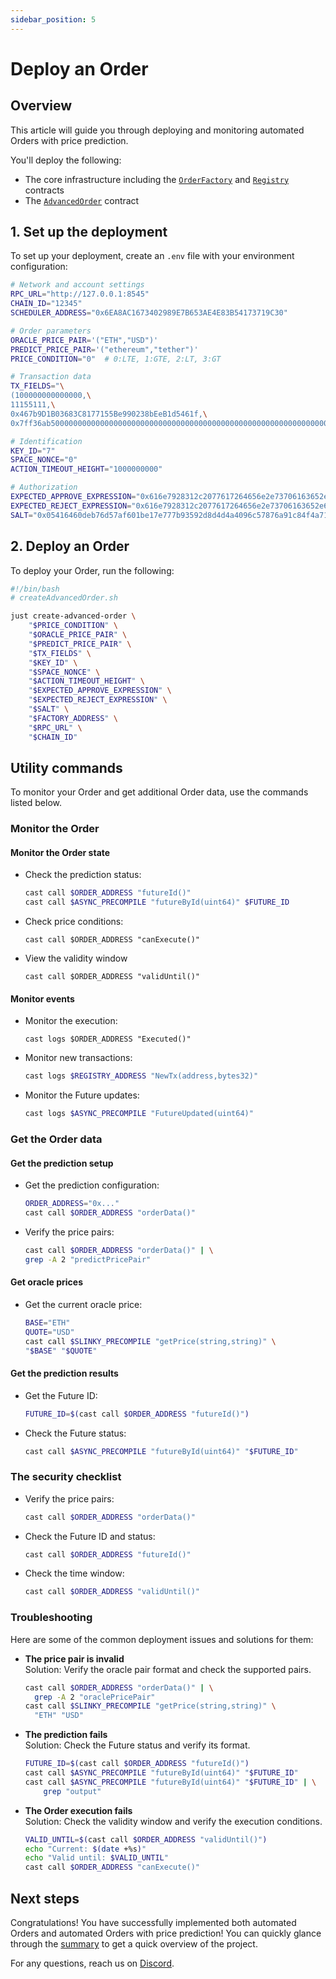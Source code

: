 ```yaml
---
sidebar_position: 5
---
```


# Deploy an Order

## Overview

This article will guide you through deploying and monitoring automated Orders with price prediction.

You'll deploy the following:

- The core infrastructure including the [`OrderFactory`](../build-the-infrastructure-for-orders/implement-the-creation-of-orders) and [`Registry`](../build-the-infrastructure-for-orders/create-helpers-and-utils#3-implement-the-registry) contracts
- The [`AdvancedOrder`](implement-orders) contract

## 1. Set up the deployment

To set up your deployment, create an `.env` file with your environment configuration:

```bash
# Network and account settings
RPC_URL="http://127.0.0.1:8545"
CHAIN_ID="12345"
SCHEDULER_ADDRESS="0x6EA8AC1673402989E7B653AE4E83B54173719C30"

# Order parameters
ORACLE_PRICE_PAIR='("ETH","USD")'
PREDICT_PRICE_PAIR='("ethereum","tether")'
PRICE_CONDITION="0"  # 0:LTE, 1:GTE, 2:LT, 3:GT

# Transaction data
TX_FIELDS="\
(100000000000000,\
11155111,\
0x467b9D1B03683C8177155Be990238bEeB1d5461f,\
0x7ff36ab500000000000000000000000000000000000000000000000000000000000000010000000000000000000000000000000000000000000000000000000000000080000000000000000000000000ee567fe1712faf6149d80da1e6934e354124cfe300000000000000000000000000000000000000000000000000000000676d2f8a0000000000000000000000000000000000000000000000000000000000000002000000000000000000000000fff9976782d46cc05630d1f6ebab18b2324d6b14000000000000000000000000e5a71132ae99691ef35f68459adde842118a86a5\)"

# Identification
KEY_ID="7"
SPACE_NONCE="0"
ACTION_TIMEOUT_HEIGHT="1000000000"

# Authorization
EXPECTED_APPROVE_EXPRESSION="0x616e7928312c2077617264656e2e73706163652e6f776e65727329"
EXPECTED_REJECT_EXPRESSION="0x616e7928312c2077617264656e2e73706163652e6f776e65727329"
SALT="0x05416460deb76d57af601be17e777b93592d8d4d4a4096c57876a91c84f4a715"
```

## 2. Deploy an Order

To deploy your Order, run the following:

```bash
#!/bin/bash
# createAdvancedOrder.sh

just create-advanced-order \
    "$PRICE_CONDITION" \
    "$ORACLE_PRICE_PAIR" \
    "$PREDICT_PRICE_PAIR" \
    "$TX_FIELDS" \
    "$KEY_ID" \
    "$SPACE_NONCE" \
    "$ACTION_TIMEOUT_HEIGHT" \
    "$EXPECTED_APPROVE_EXPRESSION" \
    "$EXPECTED_REJECT_EXPRESSION" \
    "$SALT" \
    "$FACTORY_ADDRESS" \
    "$RPC_URL" \
    "$CHAIN_ID"
```

## Utility commands

To monitor your Order and get additional Order data, use the commands listed below.

### Monitor the Order

#### Monitor the Order state

- Check the prediction status: 
  ```bash
  cast call $ORDER_ADDRESS "futureId()" 
  cast call $ASYNC_PRECOMPILE "futureById(uint64)" $FUTURE_ID
  ```
- Check price conditions: 
   ```
   cast call $ORDER_ADDRESS "canExecute()"
   ```
- View the validity window
  ```
  cast call $ORDER_ADDRESS "validUntil()"
  ```

#### Monitor events
- Monitor the execution:  
  ```
  cast logs $ORDER_ADDRESS "Executed()"
  ```
- Monitor new transactions:
  ```bash
  cast logs $REGISTRY_ADDRESS "NewTx(address,bytes32)"
  ```
- Monitor the Future updates:  
  ```bash
  cast logs $ASYNC_PRECOMPILE "FutureUpdated(uint64)"
  ```

### Get the Order data

#### Get the prediction setup

- Get the prediction configuration:
  ```bash
  ORDER_ADDRESS="0x..."
  cast call $ORDER_ADDRESS "orderData()"
  ```
- Verify the price pairs: 
  ```bash
  cast call $ORDER_ADDRESS "orderData()" | \
  grep -A 2 "predictPricePair"
  ```

#### Get oracle prices

- Get the current oracle price:
  ```bash
  BASE="ETH"
  QUOTE="USD"
  cast call $SLINKY_PRECOMPILE "getPrice(string,string)" \
  "$BASE" "$QUOTE"
  ```
#### Get the prediction results

- Get the Future ID: 
  ```bash
  FUTURE_ID=$(cast call $ORDER_ADDRESS "futureId()")
  ```
- Check the Future status: 
  ```bash
  cast call $ASYNC_PRECOMPILE "futureById(uint64)" "$FUTURE_ID"
  ```

### The security checklist

- Verify the price pairs:  
  ```bash
  cast call $ORDER_ADDRESS "orderData()"
  ```
- Check the Future ID and status:  
  ```bash
  cast call $ORDER_ADDRESS "futureId()"
  ```
- Check the time window:
  ```bash
  cast call $ORDER_ADDRESS "validUntil()"
  ```    

### Troubleshooting

Here are some of the common deployment issues and solutions for them:

- **The price pair is invalid**  
  Solution: Verify the oracle pair format and check the supported pairs.
  ```bash
  cast call $ORDER_ADDRESS "orderData()" | \
    grep -A 2 "oraclePricePair"
  cast call $SLINKY_PRECOMPILE "getPrice(string,string)" \
    "ETH" "USD"
  ```
- **The prediction fails**  
  Solution: Check the Future status and verify its format.
  ```bash
  FUTURE_ID=$(cast call $ORDER_ADDRESS "futureId()")
  cast call $ASYNC_PRECOMPILE "futureById(uint64)" "$FUTURE_ID"
  cast call $ASYNC_PRECOMPILE "futureById(uint64)" "$FUTURE_ID" | \
      grep "output"
  ```
- **The Order execution fails**  
  Solution: Check the validity window and verify the execution conditions.
  ```bash
  VALID_UNTIL=$(cast call $ORDER_ADDRESS "validUntil()")
  echo "Current: $(date +%s)"
  echo "Valid until: $VALID_UNTIL"
  cast call $ORDER_ADDRESS "canExecute()"
  ```

## Next steps

Congratulations! You have successfully implemented both automated Orders and automated Orders with price prediction! You can quickly glance through the [summary](../summary) to get a quick overview of the project.

For any questions, reach us on [Discord](https://discord.com/invite/wardenprotocol).
